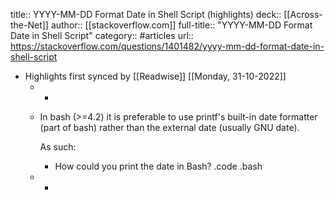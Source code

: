 title:: YYYY-MM-DD Format Date in Shell Script (highlights)
deck:: [[Across-the-Net]]
author:: [[stackoverflow.com]]
full-title:: "YYYY-MM-DD Format Date in Shell Script"
category:: #articles
url:: https://stackoverflow.com/questions/1401482/yyyy-mm-dd-format-date-in-shell-script

- Highlights first synced by [[Readwise]] [[Monday, 31-10-2022]]
	- -
	- In bash (>=4.2) it is preferable to use printf's built-in date formatter (part of bash) rather than the external date (usually GNU date).
	  
	  As such:
		- How could you print the date in Bash? .code .bash
	- -